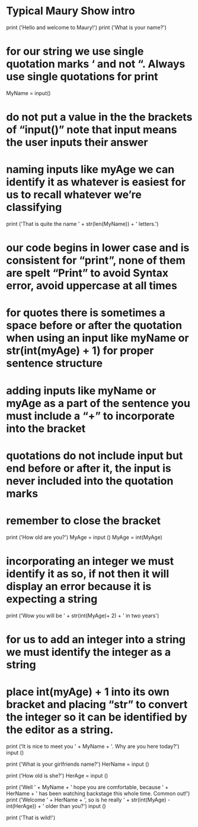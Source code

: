 # Typical Maury Show intro

print ('Hello and welcome to Maury!')
print ('What is your name?')
# for our string we use single quotation marks ‘ and not “. Always use single quotations for print

MyName = input()
# do not put a value in the the brackets of “input()” note that input means the user inputs their answer
# naming inputs like myAge we can identify it as whatever is easiest for us to recall whatever we’re classifying

print ('That is quite the name ' + str(len(MyName)) + ' letters.')
# our code begins in lower case and is consistent for “print”, none of them are spelt “Print” to avoid Syntax error, avoid uppercase at all times
# for quotes there is sometimes a space before or after the quotation when using an input like myName or str(int(myAge) + 1) for proper sentence structure
# adding inputs like myName or myAge as a part of the sentence you must include a “+” to incorporate into the bracket
# quotations do not include input but end before or after it, the input is never included into the quotation marks
# remember to close the bracket

print ('How old are you?')
MyAge = input ()
MyAge = int(MyAge)
# incorporating an integer we must identify it as so, if not then it will display an error because it is expecting a string


print ('Wow you will be ' + str(int(MyAge)+ 2) + ' in two years')
# for us to add an integer into a string we must identify the integer as a string
# place int(myAge) + 1 into its own bracket and placing “str” to convert the integer so it can be identified by the editor as a string.


print ('It is nice to meet you ' + MyName + '. Why are you here today?')
input ()

print ('What is your girlfriends name?')
HerName = input ()

print ('How old is she?')
HerAge = input ()

print ('Well ' + MyName + ' hope you are comfortable, because ' + HerName + ' has been watching backstage this whole time. Common out!')
print ('Welcome ' + HerName + ', so is he really ' + str(int(MyAge) - int(HerAge)) + ' older than you?')
input ()

print ('That is wild!')
